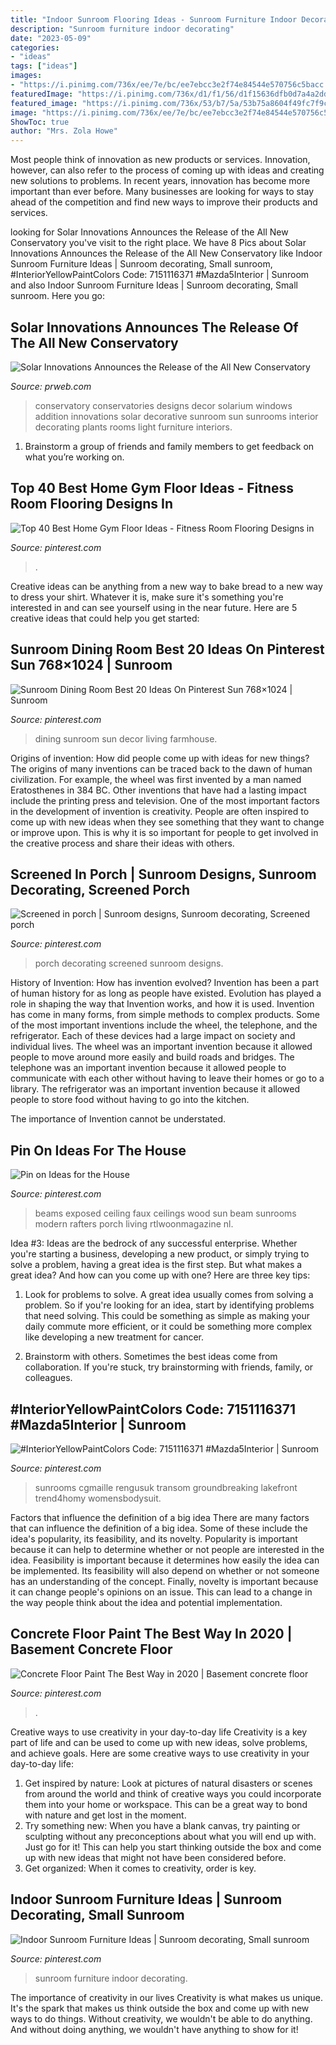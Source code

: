 ```yaml
---
title: "Indoor Sunroom Flooring Ideas - Sunroom Furniture Indoor Decorating"
description: "Sunroom furniture indoor decorating"
date: "2023-05-09"
categories:
- "ideas"
tags: ["ideas"]
images:
- "https://i.pinimg.com/736x/ee/7e/bc/ee7ebcc3e2f74e84544e570756c5bacc.jpg"
featuredImage: "https://i.pinimg.com/736x/d1/f1/56/d1f15636dfb0d7a4a2dd5af0a818ae76--exposed-beam-ceilings-exposed-beams.jpg"
featured_image: "https://i.pinimg.com/736x/53/b7/5a/53b75a8604f49fc7f9c4ed8985c0445c.jpg"
image: "https://i.pinimg.com/736x/ee/7e/bc/ee7ebcc3e2f74e84544e570756c5bacc.jpg"
ShowToc: true
author: "Mrs. Zola Howe"
---
```



Most people think of innovation as new products or services. Innovation, however, can also refer to the process of coming up with ideas and creating new solutions to problems. In recent years, innovation has become more important than ever before. Many businesses are looking for ways to stay ahead of the competition and find new ways to improve their products and services.

	

		
looking for Solar Innovations Announces the Release of the All New Conservatory you've visit to the right place. We have 8 Pics about Solar Innovations Announces the Release of the All New Conservatory like Indoor Sunroom Furniture Ideas | Sunroom decorating, Small sunroom, #InteriorYellowPaintColors Code: 7151116371 #Mazda5Interior | Sunroom and also Indoor Sunroom Furniture Ideas | Sunroom decorating, Small sunroom. Here you go:
		
    
## Solar Innovations Announces The Release Of The All New Conservatory

<img loading=lazy src="http://ww1.prweb.com/prfiles/2007/10/17/246905/ConservatoryInterior.JPG" onerror="this.onerror=null;this.src='https://tse2.mm.bing.net/th?id=OIP.WN29_peQuKu18KP2A0OxwwHaFj&amp;pid=15.1';" alt="Solar Innovations Announces the Release of the All New Conservatory">

_Source: prweb.com_

>conservatory conservatories designs decor solarium windows addition innovations solar decorative sunroom sun sunrooms interior decorating plants rooms light furniture interiors. 

	

1. Brainstorm a group of friends and family members to get feedback on what you’re working on.

    
## Top 40 Best Home Gym Floor Ideas - Fitness Room Flooring Designs In

<img loading=lazy src="https://i.pinimg.com/736x/f1/da/06/f1da06758e10ead62158e777523de36c.jpg" onerror="this.onerror=null;this.src='https://tse1.mm.bing.net/th?id=OIP.74fvlycsY73g3IFwKEkd1wHaE7&amp;pid=15.1';" alt="Top 40 Best Home Gym Floor Ideas - Fitness Room Flooring Designs in">

_Source: pinterest.com_

>. 

	

Creative ideas can be anything from a new way to bake bread to a new way to dress your shirt. Whatever it is, make sure it's something you're interested in and can see yourself using in the near future. Here are 5 creative ideas that could help you get started: 

    
## Sunroom Dining Room Best 20 Ideas On Pinterest Sun 768×1024 | Sunroom

<img loading=lazy src="https://i.pinimg.com/736x/0b/45/84/0b4584e1a91ee50bcd17fa47011f72fe.jpg" onerror="this.onerror=null;this.src='https://tse2.mm.bing.net/th?id=OIP.Jqnt8H7c645f1hqfqnJZugHaJ3&amp;pid=15.1';" alt="Sunroom Dining Room Best 20 Ideas On Pinterest Sun 768×1024 | Sunroom">

_Source: pinterest.com_

>dining sunroom sun decor living farmhouse. 

	

Origins of invention: How did people come up with ideas for new things?
The origins of many inventions can be traced back to the dawn of human civilization. For example, the wheel was first invented by a man named Eratosthenes in 384 BC. Other inventions that have had a lasting impact include the printing press and television. 
One of the most important factors in the development of invention is creativity. People are often inspired to come up with new ideas when they see something that they want to change or improve upon. This is why it is so important for people to get involved in the creative process and share their ideas with others.

    
## Screened In Porch | Sunroom Designs, Sunroom Decorating, Screened Porch

<img loading=lazy src="https://i.pinimg.com/736x/53/b7/5a/53b75a8604f49fc7f9c4ed8985c0445c.jpg" onerror="this.onerror=null;this.src='https://tse4.mm.bing.net/th?id=OIP.YTOKyh5L4zhwlfbpkrtbKgHaLH&amp;pid=15.1';" alt="Screened in porch | Sunroom designs, Sunroom decorating, Screened porch">

_Source: pinterest.com_

>porch decorating screened sunroom designs. 

	

History of Invention: How has invention evolved?
Invention has been a part of human history for as long as people have existed. Evolution has played a role in shaping the way that Invention works, and how it is used. Invention has come in many forms, from simple methods to complex products. 
Some of the most important inventions include the wheel, the telephone, and the refrigerator. Each of these devices had a large impact on society and individual lives. The wheel was an important invention because it allowed people to move around more easily and build roads and bridges. The telephone was an important invention because it allowed people to communicate with each other without having to leave their homes or go to a library. The refrigerator was an important invention because it allowed people to store food without having to go into the kitchen. 

The importance of Invention cannot be understated.

    
## Pin On Ideas For The House

<img loading=lazy src="https://i.pinimg.com/736x/d1/f1/56/d1f15636dfb0d7a4a2dd5af0a818ae76--exposed-beam-ceilings-exposed-beams.jpg" onerror="this.onerror=null;this.src='https://tse2.mm.bing.net/th?id=OIP.8BvExxZrXD5nhuvUMmEVoAHaKB&amp;pid=15.1';" alt="Pin on Ideas for the House">

_Source: pinterest.com_

>beams exposed ceiling faux ceilings wood sun beam sunrooms modern rafters porch living rtlwoonmagazine nl. 

	

Idea #3:
Ideas are the bedrock of any successful enterprise. Whether you're starting a business, developing a new product, or simply trying to solve a problem, having a great idea is the first step.
But what makes a great idea? And how can you come up with one? Here are three key tips:

1. Look for problems to solve. A great idea usually comes from solving a problem. So if you're looking for an idea, start by identifying problems that need solving. This could be something as simple as making your daily commute more efficient, or it could be something more complex like developing a new treatment for cancer.

2. Brainstorm with others. Sometimes the best ideas come from collaboration. If you're stuck, try brainstorming with friends, family, or colleagues.

    
## #InteriorYellowPaintColors Code: 7151116371 #Mazda5Interior | Sunroom

<img loading=lazy src="https://i.pinimg.com/736x/ee/7e/bc/ee7ebcc3e2f74e84544e570756c5bacc.jpg" onerror="this.onerror=null;this.src='https://tse3.mm.bing.net/th?id=OIP.fZHChMLfa9K5AFPov2VsqAHaFj&amp;pid=15.1';" alt="#InteriorYellowPaintColors Code: 7151116371 #Mazda5Interior | Sunroom">

_Source: pinterest.com_

>sunrooms cgmaille rengusuk transom groundbreaking lakefront trend4homy womensbodysuit. 

	

Factors that influence the definition of a big idea
There are many factors that can influence the definition of a big idea. Some of these include the idea's popularity, its feasibility, and its novelty. Popularity is important because it can help to determine whether or not people are interested in the idea. Feasibility is important because it determines how easily the idea can be implemented. Its feasibility will also depend on whether or not someone has an understanding of the concept. Finally, novelty is important because it can change people's opinions on an issue. This can lead to a change in the way people think about the idea and potential implementation.

    
## Concrete Floor Paint The Best Way In 2020 | Basement Concrete Floor

<img loading=lazy src="https://i.pinimg.com/736x/ea/08/49/ea0849ec25a332d8876aaea2127fda1d.jpg" onerror="this.onerror=null;this.src='https://tse1.mm.bing.net/th?id=OIP.QitorB52t6l9TpK2O79yLgHaFj&amp;pid=15.1';" alt="Concrete Floor Paint The Best Way in 2020 | Basement concrete floor">

_Source: pinterest.com_

>. 

	

Creative ways to use creativity in your day-to-day life
Creativity is a key part of life and can be used to come up with new ideas, solve problems, and achieve goals. Here are some creative ways to use creativity in your day-to-day life:
1. Get inspired by nature: Look at pictures of natural disasters or scenes from around the world and think of creative ways you could incorporate them into your home or workspace. This can be a great way to bond with nature and get lost in the moment.
2. Try something new: When you have a blank canvas, try painting or sculpting without any preconceptions about what you will end up with. Just go for it! This can help you start thinking outside the box and come up with new ideas that might not have been considered before.
3. Get organized: When it comes to creativity, order is key.

    
## Indoor Sunroom Furniture Ideas | Sunroom Decorating, Small Sunroom

<img loading=lazy src="https://i.pinimg.com/736x/a3/3d/54/a33d54ea46e6c0551bbfbf23f421be87.jpg" onerror="this.onerror=null;this.src='https://tse2.mm.bing.net/th?id=OIP.dQVTqL1GyccbrFnrmtivwAHaJ3&amp;pid=15.1';" alt="Indoor Sunroom Furniture Ideas | Sunroom decorating, Small sunroom">

_Source: pinterest.com_

>sunroom furniture indoor decorating. 

	

The importance of creativity in our lives
Creativity is what makes us unique. It's the spark that makes us think outside the box and come up with new ways to do things. Without creativity, we wouldn't be able to do anything. And without doing anything, we wouldn't have anything to show for it!

